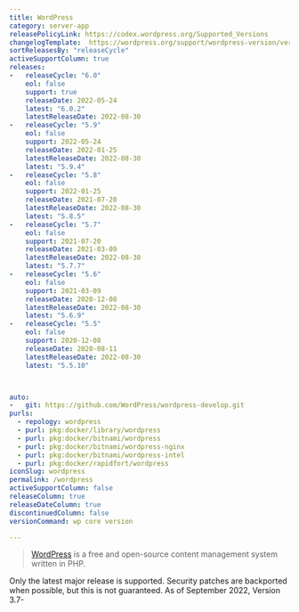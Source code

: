 ```yaml
---
title: WordPress
category: server-app
releasePolicyLink: https://codex.wordpress.org/Supported_Versions
changelogTemplate:  https://wordpress.org/support/wordpress-version/version-{{"__LATEST__" | replace:'.','-'}}/
sortReleasesBy: "releaseCycle"
activeSupportColumn: true
releases:
-   releaseCycle: "6.0"
    eol: false
    support: true
    releaseDate: 2022-05-24
    latest: "6.0.2"
    latestReleaseDate: 2022-08-30
-   releaseCycle: "5.9"
    eol: false
    support: 2022-05-24
    releaseDate: 2022-01-25
    latestReleaseDate: 2022-08-30
    latest: "5.9.4"
-   releaseCycle: "5.8"
    eol: false
    support: 2022-01-25
    releaseDate: 2021-07-20
    latestReleaseDate: 2022-08-30
    latest: "5.8.5"
-   releaseCycle: "5.7"
    eol: false
    support: 2021-07-20
    releaseDate: 2021-03-09
    latestReleaseDate: 2022-08-30
    latest: "5.7.7"
-   releaseCycle: "5.6"
    eol: false
    support: 2021-03-09
    releaseDate: 2020-12-08
    latestReleaseDate: 2022-08-30
    latest: "5.6.9"
-   releaseCycle: "5.5"
    eol: false
    support: 2020-12-08
    releaseDate: 2020-08-11
    latestReleaseDate: 2022-08-30
    latest: "5.5.10"



auto:
-   git: https://github.com/WordPress/wordpress-develop.git
purls:
  - repology: wordpress
  - purl: pkg:docker/library/wordpress
  - purl: pkg:docker/bitnami/wordpress
  - purl: pkg:docker/bitnami/wordpress-nginx
  - purl: pkg:docker/bitnami/wordpress-intel
  - purl: pkg:docker/rapidfort/wordpress
iconSlug: wordpress
permalink: /wordpress
activeSupportColumn: false
releaseColumn: true
releaseDateColumn: true
discontinuedColumn: false
versionCommand: wp core version

---
```


> [WordPress](https://wordpress.org/) is a free and open-source content management system written in PHP.

Only the latest major release is supported. Security patches are backported when possible, but this is not guaranteed. As of September 2022, Version 3.7-
